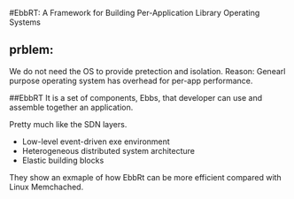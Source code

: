 #EbbRT: A Framework for Building Per-Application Library Operating Systems

## prblem:
We do not need the OS to provide pretection and isolation. Reason: Genearl purpose operating system has overhead for per-app performance.

##EbbRT
It is a set of components, Ebbs, that developer can use and assemble together an application.

Pretty much like the SDN layers.

* Low-level event-driven exe environment
* Heterogeneous distributed system architecture
* Elastic building blocks

They show an exmaple of how EbbRt can be more efficient compared with Linux Memchached.

